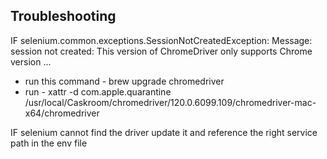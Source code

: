 ## Troubleshooting
IF selenium.common.exceptions.SessionNotCreatedException: Message: session not created: This version of ChromeDriver only supports Chrome version ...
- run this command - brew upgrade chromedriver
-  run - xattr -d com.apple.quarantine /usr/local/Caskroom/chromedriver/120.0.6099.109/chromedriver-mac-x64/chromedriver

IF selenium cannot find the driver update it and reference the right service path in the env file

